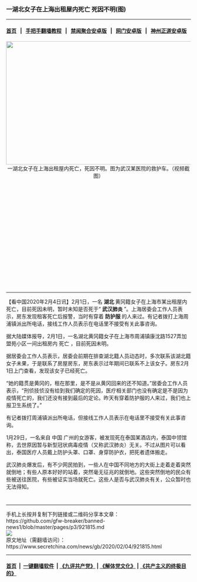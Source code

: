 ### 一湖北女子在上海出租屋内死亡 死因不明(图)
------------------------

#### [首页](https://github.com/gfw-breaker/banned-news1/blob/master/README.md) &nbsp;&nbsp;|&nbsp;&nbsp; [手把手翻墙教程](https://github.com/gfw-breaker/guides/wiki) &nbsp;&nbsp;|&nbsp;&nbsp; [禁闻聚合安卓版](https://github.com/gfw-breaker/bn-android) &nbsp;&nbsp;|&nbsp;&nbsp; [网门安卓版](https://github.com/oGate2/oGate) &nbsp;&nbsp;|&nbsp;&nbsp; [神州正道安卓版](https://github.com/SzzdOgate/update) 



<div class="article_right" style="fone-color:#000">
 <p style="text-align: center;">
  <img alt="" src="https://img3.secretchina.com/pic/2020/1-31/p2617041a420452481-ss.jpg" style="height:336px; width:600px"/>
  <br>
   一湖北女子在上海出租屋内死亡，死因不明。图为武汉某医院的救护车。（视频截图）
   <span id="hideid" name="hideid" style="color:red;display:none;">
    <span href="https://www.secretchina.com">
    </span>
   </span>
  </br>
 </p>
 <div id="txt-mid1-t21-2017">
  <ins class="adsbygoogle" data-ad-client="ca-pub-1276641434651360" data-ad-slot="2451032099" style="display:inline-block;width:336px;height:280px">
  </ins>
  

---


  </div>
 </div>
 <p>
  【看中国2020年2月4日讯】2月1日，一名
  <strong>
   湖北
  </strong>
  黄冈籍女子在上海市某出租屋内死亡，目前死因未明，暂时未知是否死于“
  <strong>
   <span href="https://www.secretchina.com/news/gb/tag/武汉肺炎" target="_blank">
    武汉肺炎
   </span>
  </strong>
  ”。上海居委会工作人员表示，房东发现租客死亡后报警，当时有穿着
  <strong>
   防护服
  </strong>
  的人来过。有记者拨打上海周浦镇派出所电话，接线工作人员表示在电话里不接受有关此事咨询。
  <span id="hideid" name="hideid" style="color:red;display:none;">
   <span href="https://www.secretchina.com">
   </span>
  </span>
 </p>
 <p>
  据大陆媒体报导，2月1日，一名湖北黄冈籍女子在上海市周浦镇康沈路1527弄加盟苑小区一间出租房内
  <span href="https://www.secretchina.com/news/gb/tag/死亡" target="_blank">
   死亡
  </span>
  ，目前死因未明。
 </p>
 <p>
  据居委会工作人员表示，居委会前期在排查湖北籍人员动态时，多次联系该湖北籍女子未果，于是联系了房屋房东，房东表示过年期间已联系不上该女子。房东2月1日上门查看，发现该女子已经死亡。
 </p>
 <p>
  “她的籍贯是黄冈的，租在那里，是不是从黄冈回来的还不知道。”居委会工作人员表示，“刑侦技侦没有给到我们确定的死因，医疗相关部门也没有确定是不是因为疫情死亡的，我们还没有接到最后的定论。昨天有穿着防护服的人来过，我们也上报卫生系统了。”
 </p>
 <p>
  有记者拨打周浦镇派出所电话，但接线工作人员表示在电话里不接受有关此事咨询。
 </p>
 <p>
  1月29日，一名来自
  <span href="https://www.secretchina.com" target="_blank">
   中国
  </span>
  广州的女游客，被发现死在泰国某酒店内，泰国中领馆称，去世原因暂与新型冠状病毒疫情（又称武汉肺炎）无关。不过从图片可以看出，泰国医疗人员戴上防护头罩、口罩、身穿防护衣，把死者遗体搬走。
 </p>
 <p>
  武汉肺炎爆发后，有不少网民拍到，一些人在中国不同地方的大街上走着走着突然就倒地；有些人原本好好的站着，突然毫无征兆的就倒地。这些突然倒地的民众有些被送往医院，有些被证实当场就死亡。这些人是否与武汉肺炎有关，公众暂时也无法得知。
  <center>
   <div>
    <div id="txt-mid2-t22-2017" style="display: block;  max-height: 351px;  overflow: hidden;">
     <div id="SC-21xxx">
     </div>
     <ins class="adsbygoogle" data-ad-client="ca-pub-1276641434651360" data-ad-format="auto" data-ad-slot="4301710469" data-full-width-responsive="true" style="display:block">
     </ins>
    </div>
   </div>
  </center>
  <div style="padding-top:12px;">
  </div>
 </p>
</div>

<hr/>
手机上长按并复制下列链接或二维码分享本文章：<br/>
https://github.com/gfw-breaker/banned-news1/blob/master/pages/p3/921815.md <br/>
<a href='https://github.com/gfw-breaker/banned-news1/blob/master/pages/p3/921815.md'><img src='https://github.com/gfw-breaker/banned-news1/blob/master/pages/p3/921815.md.png'/></a> <br/>
原文地址（需翻墙访问）：https://www.secretchina.com/news/gb/2020/02/04/921815.html


------------------------
#### [首页](https://github.com/gfw-breaker/banned-news1/blob/master/README.md) &nbsp;|&nbsp; [一键翻墙软件](https://github.com/gfw-breaker/nogfw/blob/master/README.md) &nbsp;| [《九评共产党》](https://github.com/gfw-breaker/9ping.md/blob/master/README.md#九评之一评共产党是什么) | [《解体党文化》](https://github.com/gfw-breaker/jtdwh.md/blob/master/README.md) | [《共产主义的终极目的》](https://github.com/gfw-breaker/gczydzjmd.md/blob/master/README.md)


<img src='http://gfw-breaker.win/banned-news/pages/p3/921815.md' width='0px' height='0px'/>